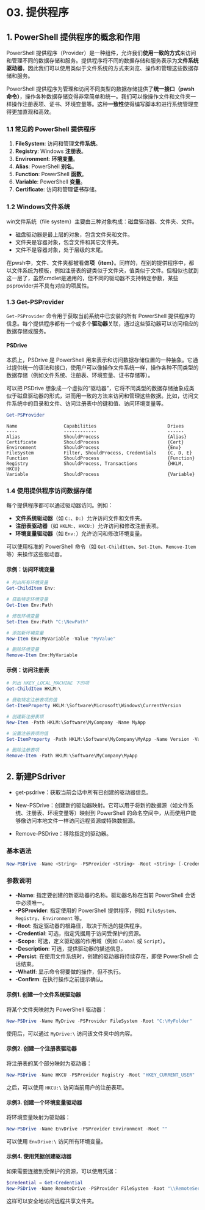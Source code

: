 # 03. 提供程序
## 1. PowerShell 提供程序的概念和作用

PowerShell 提供程序（Provider）是一种组件，允许我们**使用一致的方式**来访问和管理不同的数据存储和服务。提供程序将不同的数据存储和服务表示为**文件系统驱动器**，因此我们可以使用类似于文件系统的方式来浏览、操作和管理这些数据存储和服务。

PowerShell 提供程序为管理和访问不同类型的数据存储提供了**统一接口（pwsh命令）**，操作各种数据存储变得非常简单和统一。我们可以像操作文件和文件夹一样操作注册表项、证书、环境变量等。这种**一致性**使得编写脚本和进行系统管理变得更加直观和高效。

### 1.1 常见的 PowerShell 提供程序

1. **FileSystem**: 访问和管理**文件系统**。
2. **Registry**:  Windows **注册表**。
3. **Environment**: **环境变量**。
4. **Alias**:  PowerShell **别名**。
5. **Function**:  PowerShell **函数**。
6. **Variable**:  PowerShell **变量**。
7. **Certificate**: 访问和管理**证书**存储。

### 1.2 Windows文件系统

win文件系统（file system）主要由三种对象构成：磁盘驱动器、文件夹、文件。

- 磁盘驱动器是最上层的对象，包含文件夹和文件。
- 文件夹是容器对象，包含文件和其它文件夹。
- 文件不是容器对象，处于层级的末尾。

在pwsh中，文件、文件夹都被看做**项（item）**。同样的，在别的提供程序中，都以文件系统为模板，例如注册表的键类似于文件夹，值类似于文件。但相似也就到这一层了，虽然cmdlet是通用的，但不同的驱动器不支持特定参数，某些psprovider并不具有对应的项属性。

### 1.3 Get-PSProvider

`Get-PSProvider` 命令用于获取当前系统中已安装的所有 PowerShell 提供程序的信息。每个提供程序都有一个或多个**驱动器**关联，通过这些驱动器可以访问相应的数据存储或服务。

#### PSDrive

本质上，PSDrive 是 PowerShell 用来表示和访问数据存储位置的一种抽象。它通过提供统一的语法和接口，使用户可以像操作文件系统一样，操作各种不同类型的数据存储（例如文件系统、注册表、环境变量、证书存储等）。

可以把 PSDrive 想象成一个虚拟的“驱动器”，它将不同类型的数据存储抽象成类似于磁盘驱动器的形式，进而用一致的方法来访问和管理这些数据。比如，访问文件系统中的目录和文件、访问注册表中的键和值、访问环境变量等。

```powershell
Get-PSProvider
```

```
Name                 Capabilities                          Drives
----                 ------------                          ------
Alias                ShouldProcess                         {Alias}
Certificate          ShouldProcess                         {Cert}
Environment          ShouldProcess                         {Env}
FileSystem           Filter, ShouldProcess, Credentials    {C, D, E}
Function             ShouldProcess                         {Function}
Registry             ShouldProcess, Transactions           {HKLM, HKCU}
Variable             ShouldProcess                         {Variable}
```

### 1.4 使用提供程序访问数据存储

每个提供程序都可以通过驱动器访问。例如：

- **文件系统驱动器**（如 `C:`、`D:`）允许访问文件和文件夹。
- **注册表驱动器**（如 `HKLM:`、`HKCU:`）允许访问和修改注册表项。
- **环境变量驱动器**（如 `Env:`）允许访问和修改环境变量。

可以使用标准的 PowerShell 命令（如 `Get-ChildItem`、`Set-Item`、`Remove-Item` 等）来操作这些驱动器。

#### 示例：访问环境变量

```powershell
# 列出所有环境变量
Get-ChildItem Env:

# 获取特定环境变量
Get-Item Env:Path

# 修改环境变量
Set-Item Env:Path "C:\NewPath"

# 添加新环境变量
New-Item Env:MyVariable -Value "MyValue"

# 删除环境变量
Remove-Item Env:MyVariable
```

#### 示例：访问注册表

```powershell
# 列出 HKEY_LOCAL_MACHINE 下的项
Get-ChildItem HKLM:\

# 获取特定注册表项的值
Get-ItemProperty HKLM:\Software\Microsoft\Windows\CurrentVersion

# 创建新注册表项
New-Item -Path HKLM:\Software\MyCompany -Name MyApp

# 设置注册表项的值
Set-ItemProperty -Path HKLM:\Software\MyCompany\MyApp -Name Version -Value 1.0

# 删除注册表项
Remove-Item -Path HKLM:\Software\MyCompany\MyApp
```

## 2. 新建PSdriver

- get-psdrive：获取当前会话中所有已创建的驱动器信息。

- New-PSDrive：创建新的驱动器映射。它可以用于将新的数据源（如文件系统、注册表、环境变量等）映射到 PowerShell 的命名空间中，从而使用户能够像访问本地文件一样访问远程资源或特殊数据源。

- Remove-PSDrive：移除指定的驱动器。

### **基本语法**
```powershell
New-PSDrive -Name <String> -PSProvider <String> -Root <String> [-Credential <PSCredential>] [-Scope <String>] [-Description <String>] [-Persist] [-WhatIf] [-Confirm] [<CommonParameters>]
```

### **参数说明**
- **-Name**: 指定要创建的新驱动器的名称。驱动器名称在当前 PowerShell 会话中必须唯一。
- **-PSProvider**: 指定使用的 PowerShell 提供程序，例如 `FileSystem`、`Registry`、`Environment` 等。
- **-Root**: 指定驱动器的根路径，取决于所选的提供程序。
- **-Credential**: 可选，指定凭据用于访问受保护的资源。
- **-Scope**: 可选，定义驱动器的作用域（例如 `Global` 或 `Script`）。
- **-Description**: 可选，提供驱动器的描述信息。
- **-Persist**: 在使用文件系统时，创建的驱动器将持续存在，即使 PowerShell 会话结束。
- **-WhatIf**: 显示命令将要做的操作，但不执行。
- **-Confirm**: 在执行操作之前提示确认。

#### 示例1. 创建一个文件系统驱动器
将某个文件夹映射为 PowerShell 驱动器：
```powershell
New-PSDrive -Name MyDrive -PSProvider FileSystem -Root "C:\MyFolder"
```
使用后，可以通过 `MyDrive:\` 访问该文件夹中的内容。

#### 示例2. 创建一个注册表驱动器
将注册表的某个部分映射为驱动器：
```powershell
New-PSDrive -Name HKCU -PSProvider Registry -Root "HKEY_CURRENT_USER"
```
之后，可以使用 `HKCU:\` 访问当前用户的注册表项。

#### 示例3. 创建一个环境变量驱动器
将环境变量映射为驱动器：
```powershell
New-PSDrive -Name EnvDrive -PSProvider Environment -Root ""
```
可以使用 `EnvDrive:\` 访问所有环境变量。

#### 示例4. 使用凭据创建驱动器
如果需要连接到受保护的资源，可以使用凭据：
```powershell
$credential = Get-Credential
New-PSDrive -Name RemoteDrive -PSProvider FileSystem -Root "\\RemoteServer\SharedFolder" -Credential $credential
```
这样可以安全地访问远程共享文件夹。